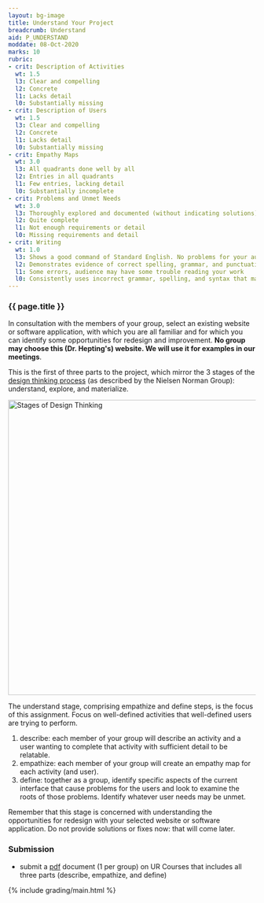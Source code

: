 ```yaml
---
layout: bg-image
title: Understand Your Project
breadcrumb: Understand
aid: P_UNDERSTAND
moddate: 08-Oct-2020
marks: 10
rubric:
- crit: Description of Activities
  wt: 1.5
  l3: Clear and compelling
  l2: Concrete
  l1: Lacks detail
  l0: Substantially missing
- crit: Description of Users
  wt: 1.5
  l3: Clear and compelling
  l2: Concrete
  l1: Lacks detail
  l0: Substantially missing
- crit: Empathy Maps
  wt: 3.0
  l3: All quadrants done well by all
  l2: Entries in all quadrants
  l1: Few entries, lacking detail
  l0: Substantially incomplete
- crit: Problems and Unmet Needs
  wt: 3.0
  l3: Thoroughly explored and documented (without indicating solutions)
  l2: Quite complete
  l1: Not enough requirements or detail
  l0: Missing requirements and detail
- crit: Writing
  wt: 1.0
  l3: Shows a good command of Standard English. No problems for your audience
  l2: Demonstrates evidence of correct spelling, grammar, and punctuation. Audience will have little trouble reading your work
  l1: Some errors, audience may have some trouble reading your work
  l0: Consistently uses incorrect grammar, spelling, and syntax that makes it difficult for others to follow
---
```

### {{ page.title }}

In consultation with the members of your group,
select an existing website or software application,
with which you are all familiar and for which you can
identify some opportunities for redesign and improvement.
<strong>No group may choose this (Dr. Hepting's) website. We will use it for examples in our meetings</strong>.

This is the first of three parts to the project,
which mirror the 3 stages of the <a href="https://www.nngroup.com/articles/design-thinking/" target="_blank">design thinking process</a> (as described by the Nielsen Norman Group): understand, explore, and materialize.

<img src="https://media.nngroup.com/media/editor/2016/07/29/designthinking_illustration_final-01-01.png" class="img-fluid" alt="Stages of Design Thinking" width="600" /> <br />

The understand stage, comprising empathize and define steps, is the focus of this assignment. Focus on well-defined activities that well-defined users are trying to perform.

1. describe: each member of your group will describe an activity and a user wanting to complete that activity with sufficient detail to be relatable.
1. empathize: each member of your group will create an empathy map for each activity (and user).
1. define: together as a group, identify specific aspects of the current interface that cause problems for the users and look to examine the roots of those problems. Identify whatever user needs may be unmet.

Remember that this stage is concerned with understanding the opportunities for redesign with your selected website or software application.
Do not provide solutions or fixes now: that will come later.

### Submission

* submit a [pdf](https://en.wikipedia.org/wiki/PDF) document (1 per group) on UR Courses that includes all three parts (describe, empathize, and define)

{% include grading/main.html %}

